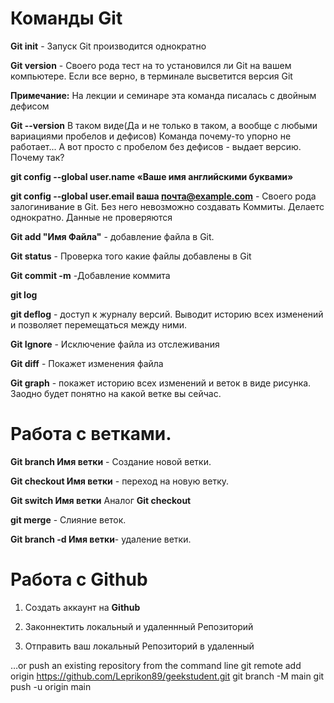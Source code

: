 # Команды Git

**Git init** - Запуск Git производится однократно

**Git version** - Своего рода тест на то установился ли Git на вашем компьютере. Если все верно, в терминале высветится версия Git

**Примечание:** На лекции и семинаре эта команда писалась с двойным дефисом

**Git --version** В таком виде(Да и не только в таком, а вообще с любыми вариациями пробелов и дефисов) Команда почему-то упорно не работает... А вот просто с пробелом без дефисов - выдает версию. Почему так?

**git config --global user.name «Ваше имя английскими буквами»**

**git config --global user.email ваша почта@example.com** - Своего рода залогинивание в Git. Без него невозможно создавать Коммиты. Делаетс однократно. Данные не проверяются

**Git add "Имя Файла"** - добавление файла в Git.

**Git status** - Проверка того какие файлы добавлены в Git

**Git commit -m** -Добавление коммита

**git log**

**git deflog** - доступ к журналу версий. Выводит историю всех изменений и позволяет перемещаться между ними.

**Git Ignore** - Исключение файла из отслеживания

**Git diff** - Покажет изменения файла 

**Git graph** - покажет историю всех изменений и веток в виде рисунка. Заодно будет понятно на какой ветке вы сейчас.

# Работа с ветками.

**Git branch Имя ветки** - Создание новой ветки.

**Git checkout Имя ветки** - переход на новую ветку.

**Git switch Имя ветки** Аналог **Git checkout**

**git merge** - Слияние веток.

**Git branch -d Имя ветки**- удаление ветки.

# Работа с **Github**

1. Создать аккаунт на **Github**

2. Законнектить локальный и удаленнный Репозиторий


3. Отправить ваш локальный Репозиторий в удаленный 

…or push an existing repository from the command line
git remote add origin https://github.com/Leprikon89/geekstudent.git
git branch -M main
git push -u origin main


